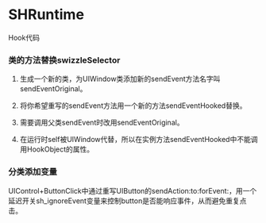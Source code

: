 # SHRuntime
Hook代码

### 类的方法替换swizzleSelector
1.  生成一个新的类，为UIWindow类添加新的sendEvent方法名字叫sendEventOriginal。

2.  将你希望重写的sendEvent方法用一个新的方法sendEventHooked替换。

3.  需要调用父类sendEvent时改用sendEventOriginal。

4.  在运行时self被UIWindow代替，所以在实例方法sendEventHooked中不能调用HookObject的属性。

### 分类添加变量 
UIControl+ButtonClick中通过重写UIButton的sendAction:to:forEvent:，用一个延迟开关sh_ignoreEvent变量来控制button是否能响应事件，从而避免重复点击。
